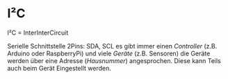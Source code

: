 # I²C
I²C = InterInterCircuit

Serielle Schnittstelle
2Pins: SDA, SCL
es gibt immer einen *Controller* (z.B. Arduino oder RaspberryPi) und viele *Geräte* (z.B. Sensoren)
die Geräte werden über eine Adresse (*Hausnummer*) angesprochen.
Diese kann Teils auch beim Gerät Eingestellt werden.
